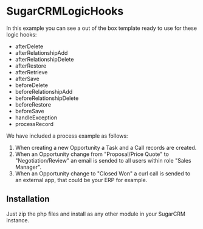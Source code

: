 # SugarCRMLogicHooks

In this example you can see a out of the box template ready to use for these logic hooks:

* afterDelete
* afterRelationshipAdd
* afterRelationshipDelete
* afterRestore
* afterRetrieve
* afterSave
* beforeDelete
* beforeRelationshipAdd
* beforeRelationshipDelete
* beforeRestore
* beforeSave
* handleException
* processRecord

We have included a process example as follows:

1. When creating a new Opportunity a Task and a Call records are created.
2. When an Opportunity change from "Proposal/Price Quote" to "Negotiation/Review" an email is sended to all users within role "Sales Manager".
3. When an Opportunity change to "Closed Won" a curl call is sended to an external app, that could be your ERP for example.

## Installation

Just zip the php files and install as any other module in your SugarCRM instance.
